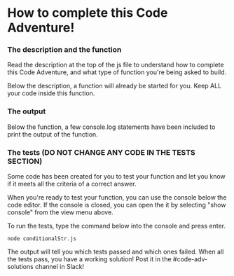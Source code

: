 # How to complete this Code Adventure!

### The description and the function

Read the description at the top of the js file to understand how to
complete this Code Adventure, and what type of function you're being
asked to build.

Below the description, a function will already be started for you.
Keep ALL your code inside this function.

### The output

Below the function, a few console.log statements have been included
to print the output of the function.

### The tests **(DO NOT CHANGE ANY CODE IN THE TESTS SECTION)**

Some code has been created for you to test your function and let 
you know if it meets all the criteria of a correct answer.

When you're ready to test your function, you can use the console
below the code editor. If the console is closed, you can open the
it by selecting "show console" from the view menu above.

To run the tests, type the command below into the console and press
enter.

    node conditionalStr.js

The output will tell you which tests passed and which ones failed.
When all the tests pass, you have a working solution! Post it in
the #code-adv-solutions channel in Slack!
